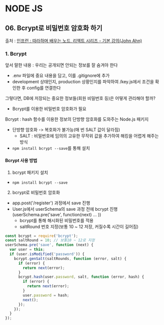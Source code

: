 # NODE JS

## 06. Bcrypt로 비밀번호 암호화 하기

출처 : [인프런 : 따라하며 배우는 노드, 리액트 시리즈 - 기본 강의(John Ahn)](https://www.inflearn.com/course/%EB%94%B0%EB%9D%BC%ED%95%98%EB%A9%B0-%EB%B0%B0%EC%9A%B0%EB%8A%94-%EB%85%B8%EB%93%9C-%EB%A6%AC%EC%95%A1%ED%8A%B8-%EA%B8%B0%EB%B3%B8/dashboard)

### 1. Bcrypt

앞서 말한 내용 : 우리는 공개되면 안되는 정보를 잘 숨겨야 한다

- .env 파일에 중요 내용을 담고, 이를 .gitignore에 추가
- development 상태인지, production 상황인지를 파악하여 /key.js에서 조건을 확인한 후 config를 연결한다

그렇다면, DB에 저장되는 중요한 정보들(회원 비밀번호 등)은 어떻게 관리해야 할까?

- Bcrypt를 이용한 비밀번호 암호화가 필요

Bcrypt : hash 함수를 이용한 정보의 단방향 암호화를 도와주는 Node.js 패키지

- 단방향 암호화 -> 복호화가 불가능(매 번 SALT 값이 달라짐)
  - SALT : 비밀번호에 임의의 고유한 무작위 값을 추가하여 해킹을 어렵게 해주는 방식
- `npm install bcrypt --save`를 통해 설치

#### Bcrypt 사용 방법

1. bcrypt 패키지 설치

- `npm install bcrypt --save`

2. bcrypt로 비밀번호 암호화

- app.post('/register') 과정에서 save 진행
- User.js에서 userSchema의 save 과정 전에 bcrypt 진행(userSchema.pre('save', function(next) ... ))
  - bcrypt를 통해 해시화된 비밀번호를 적용
  - saltRound 번호 지정(보통 10 ~ 12 저장, 커질수록 시간이 길어짐)

```javascript
const bcrypt = require('bcrypt');
const saltRound = 10; // 보통10 ~ 12로 지정
userSchema.pre('save', function (next) {
  var user = this;
  if (user.isModified('password')) {
    bcrypt.genSalt(saltRounds, function (error, salt) {
      if (error) {
        return next(error);
      }
      bcrypt.hash(user.password, salt, function (error, hash) {
        if (error) {
          return next(error);
        }
        user.password = hash;
        next();
      });
    });
  }
});
```
